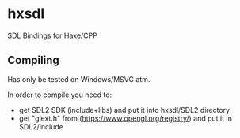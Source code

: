 # hxsdl
SDL Bindings for Haxe/CPP


## Compiling

Has only be tested on Windows/MSVC atm.

In order to compile you need to:

 * get SDL2 SDK (include+libs) and put it into hxsdl/SDL2 directory
 * get "glext.h" from (https://www.opengl.org/registry/) and put it in SDL2/include
